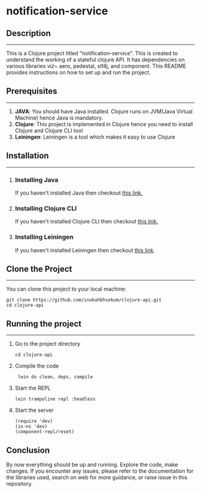 # notification-service

## Description

---
This is a Clojure project titled "notification-service".
This is created to understand the working of a stateful clojure API.
It has dependencies on various libraries _viz~_ aero, pedestal, slf4j, and component. 
This README provides instructions on how to set up and run the project.

## Prerequisites

---
1. **JAVA**: You should have Java installed. Clojure runs on JVM(Java Virtual Machine) hence Java is mandatory.
2. **Clojure**: This project is implemented in Clojure hence you need to install Clojure and Clojure CLI tool
3. **Leiningen**: Leiningen is a tool which makes it easy to use Clojure 
## Installation

---
1. ### Installing Java
    If you haven't installed Java then checkout [this link.](https://www.java.com/en/download/help/download_options.html)
2. ### Installing Clojure CLI
    If you haven't installed Clojure CLI then checkout [this link.](https://clojure.org/guides/install_clojure)
3. ### Installing Leiningen
    If you haven't installed Leiningen then checkout [this link](https://leiningen.org/).
## Clone the Project 

---
You can clone this project to your local machine:
```
git clone https://github.com/inukahbhsekum/clojure-api.git
cd clojure-api
```

## Running the project

---
1. Go to the project directory
   ```
   cd clojure-api
   ```
2. Compile the code
   ```
    lein do clean, deps, compile
   ```
3. Start the REPL
   ```
   lein trampoline repl :headless
   ```
4. Start the server
   ```
   (require 'dev)
   (in-ns 'dev)
   (component-repl/reset)
   ```

## Conclusion
By now everything should be up and running.
Explore the code, make changes.
If you encounter any issues, please refer to the documentation for the libraries used, search on web for more guidance, or raise issue in this repository.